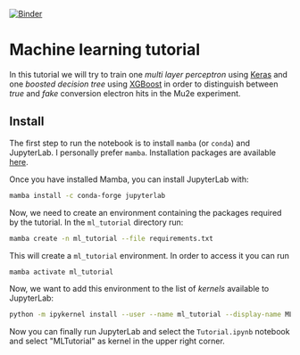 [![Binder](https://mybinder.org/badge_logo.svg)](https://mybinder.org/v2/gh/soleti/ml_tutorial/HEAD?labpath=Tutorial.ipynb)

# Machine learning tutorial

In this tutorial we will try to train one _multi layer perceptron_ using [Keras](https://keras.io) and one _boosted decision tree_ using [XGBoost](https://xgboost.readthedocs.io/en/stable/) in order to distinguish between _true_ and _fake_ conversion electron hits in the Mu2e experiment.

## Install

The first step to run the notebook is to install `mamba` (or `conda`) and JupyterLab. I personally prefer `mamba`. Installation packages are available [here](https://github.com/conda-forge/miniforge#mambaforge).

Once you have installed Mamba, you can install JupyterLab with:

```bash
mamba install -c conda-forge jupyterlab
```

Now, we need to create an environment containing the packages required by the tutorial. In the `ml_tutorial` directory run:

```bash
mamba create -n ml_tutorial --file requirements.txt
```

This will create a `ml_tutorial` environment. In order to access it you can run
```bash
mamba activate ml_tutorial
```
Now, we want to add this environment to the list of _kernels_ available to JupyterLab:
```bash
python -m ipykernel install --user --name ml_tutorial --display-name MLTutorial
```

Now you can finally run JupyterLab and select the `Tutorial.ipynb` notebook and select "MLTutorial" as kernel in the upper right corner.
